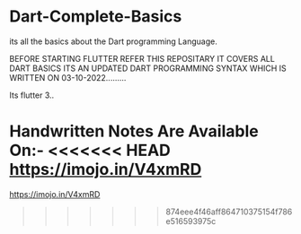 # Dart-Complete-Basics
its all the basics about the Dart programming Language.

BEFORE STARTING FLUTTER REFER THIS REPOSITARY IT COVERS ALL DART BASICS ITS AN UPDATED DART PROGRAMMING SYNTAX 
WHICH IS WRITTEN ON 03-10-2022.........

Its flutter 3..

Handwritten Notes Are Available On:-
<<<<<<< HEAD
https://imojo.in/V4xmRD
=======
https://imojo.in/V4xmRD
>>>>>>> 874eee4f46aff864710375154f786e516593975c
